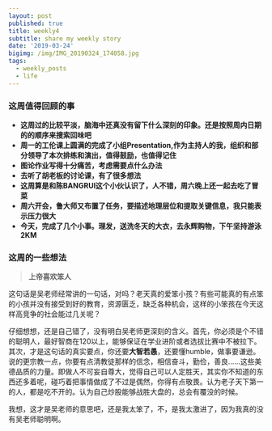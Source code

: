 ```yaml
---
layout: post
published: true
title: weekly4
subtitle: share my weekly story
date: '2019-03-24'
bigimg: /img/IMG_20190324_174058.jpg
tags:
  - weekly_posts
  - life
---
```

### 这周值得回顾的事
- **这周过的比较平淡，脑海中还真没有留下什么深刻的印象。还是按照周内日期的的顺序来搜索回味吧**
- **周一的工伦课上圆满的完成了小组Presentation,作为主持人的我，组织和部分领导了本次排练和演出，值得鼓励，也值得记住**
- **图论作业写得十分痛苦，考虑需要点什么办法**
- **去听了胡老板的讨论课，有了很多想法**
- **这周算是和陈BANGRUI这个小伙认识了，人不错，周六晚上还一起去吃了冒菜**
- **周六开会，鲁大师又布置了任务，要描述地理层位和提取关键信息，我只能表示压力很大**
- **今天，完成了几个小事。理发，送洗冬天的大衣，去永辉购物，下午坚持游泳2KM**

### 这周的一些想法
> **上帝喜欢笨人**

这句话是吴老师经常讲的一句话，对吗？老天真的爱笨小孩？有些可能真的有点笨的小孩并没有接受到好的教育，资源匮乏，缺乏各种机会，这样的小笨孩在今天这样高竞争的社会能过几关呢？

仔细想想，还是自己错了，没有明白吴老师更深刻的含义。首先，你必须是个不错的聪明人，最好智商在120以上，能够保证在学业进阶或者选拔比赛中不被拉下。其次，才是这句话的真实要点，你还要**大智若愚**，还要懂humble，做事要谦逊。说的更宗教一点，你要有点清教徒那样的信念，相信奋斗，勤俭，善良……这些美德品质的力量。即做人不可妄自尊大，觉得自己可以人定胜天，其实你不知道的东西还多着呢，碰巧着把事情做成了不过是偶然，你得有点敬畏。认为老子天下第一的人，都是吃不开的。认为自己炒股能够战胜大盘的，总会有覆没的时候。

我想，这才是吴老师的意思吧，还是我太笨了，不，是我太激进了，因为我真的没有吴老师聪明啊。
